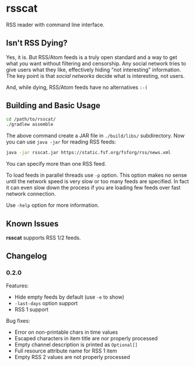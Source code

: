 # rsscat

RSS reader with command line interface.

## Isn't RSS Dying?

Yes, it is. But RSS/Atom feeds is a truly open standard and a way to get what _you_ want without filtering and censorship. Any social network tries to give users what they like, effectively hiding "not interesting" information. The key point is that _social networks_ decide what is interesting, not users.

And, while dying, RSS/Atom feeds have no alternatives `:-(`

## Building and Basic Usage

```Bash
cd /path/to/rsscat/
./gradlew assemble
```

The above command create a JAR file in `./build/libs/` subdirectory. Now you can use `java -jar` for reading RSS feeds:

```Bash
java -jar rsscat.jar https://static.fsf.org/fsforg/rss/news.xml
```

You can specify more than one RSS feed.

To load feeds in parallel threads use `-p` option. This option makes no sense until the network speed is very slow or too many feeds are specified. In fact it can even slow down the process if you are loading few feeds over fast network connection.

Use `-help` option for more information.

## Known Issues

__rsscat__ supports RSS 1/2 feeds.

## Changelog

### 0.2.0

Features:

- Hide empty feeds by default (use `-e` to show)
- `-last-days` option support
- RSS 1 support

Bug fixes:

- Error on non-printable chars in time values
- Escaped characters in item title are nor properly processed
- Empty channel description is printed as `Optional[]`
- Full resource attribute name for RSS 1 item
- Empty RSS 2 values are not properly processed

